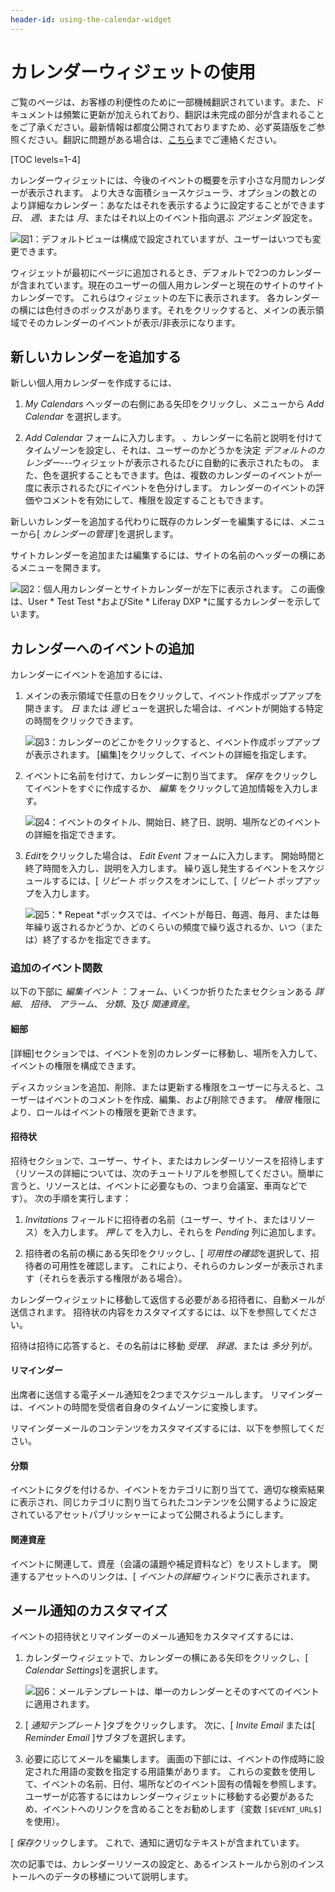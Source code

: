 ```yaml
---
header-id: using-the-calendar-widget
---
```


# カレンダーウィジェットの使用

<p class="alert alert-info"><span class="wysiwyg-color-blue120">ご覧のページは、お客様の利便性のために一部機械翻訳されています。また、ドキュメントは頻繁に更新が加えられており、翻訳は未完成の部分が含まれることをご了承ください。最新情報は都度公開されておりますため、必ず英語版をご参照ください。翻訳に問題がある場合は、<a href="mailto:support-content-jp@liferay.com">こちら</a>までご連絡ください。</span></p>

[TOC levels=1-4]

カレンダーウィジェットには、今後のイベントの概要を示す小さな月間カレンダーが表示されます。 より大きな面積ショースケジューラ、オプションの数とのより詳細なカレンダー：あなたはそれを表示するように設定することができます *日*、 *週*、または *月*、またはそれ以上のイベント指向選ぶ *アジェンダ* 設定を。

![図1：デフォルトビューは構成で設定されていますが、ユーザーはいつでも変更できます。](../../images/calendar-view.png)

ウィジェットが最初にページに追加されるとき、デフォルトで2つのカレンダーが含まれています。現在のユーザーの個人用カレンダーと現在のサイトのサイトカレンダーです。 これらはウィジェットの左下に表示されます。 各カレンダーの横には色付きのボックスがあります。それをクリックすると、メインの表示領域でそのカレンダーのイベントが表示/非表示になります。

## 新しいカレンダーを追加する

新しい個人用カレンダーを作成するには、

1.  *My Calendars* ヘッダーの右側にある矢印をクリックし、メニューから *Add Calendar* を選択します。

2.  *Add Calendar* フォームに入力します。 、カレンダーに名前と説明を付けてタイムゾーンを設定し、それは、ユーザーのかどうかを決定 *デフォルトのカレンダー*---ウィジェットが表示されるたびに自動的に表示されたもの。 また、色を選択することもできます。色は、複数のカレンダーのイベントが一度に表示されるたびにイベントを色分けします。 カレンダーのイベントの評価やコメントを有効にして、権限を設定することもできます。

新しいカレンダーを追加する代わりに既存のカレンダーを編集するには、メニューから[ *カレンダーの管理* ]を選択します。

サイトカレンダーを追加または編集するには、サイトの名前のヘッダーの横にあるメニューを開きます。

![図2：個人用カレンダーとサイトカレンダーが左下に表示されます。 この画像は、User * Test Test *およびSite * Liferay DXP *に属するカレンダーを示しています。](../../images/new-calendar-manage-calendars.png)

## カレンダーへのイベントの追加

カレンダーにイベントを追加するには、

1.  メインの表示領域で任意の日をクリックして、イベント作成ポップアップを開きます。 *日* または *週* ビューを選択した場合は、イベントが開始する特定の時間をクリックできます。

    ![図3：カレンダーのどこかをクリックすると、イベント作成ポップアップが表示されます。 [*編集*]をクリックして、イベントの詳細を指定します。](../../images/new-calendar-event-popup.png)

2.  イベントに名前を付けて、カレンダーに割り当てます。 *保存* をクリックしてイベントをすぐに作成するか、 *編集* をクリックして追加情報を入力します。

    ![図4：イベントのタイトル、開始日、終了日、説明、場所などのイベントの詳細を指定できます。](../../images/new-calendar-event-details.png)

3.  *Edit*をクリックした場合は、 *Edit Event* フォームに入力します。 開始時間と終了時間を入力し、説明を入力します。 繰り返し発生するイベントをスケジュールするには、[ *リピート* ボックスをオンにして、[ *リピート* ポップアップを入力します。

    ![図5：* Repeat *ボックスでは、イベントが毎日、毎週、毎月、または毎年繰り返されるかどうか、どのくらいの頻度で繰り返されるか、いつ（または）終了するかを指定できます。](../../images/new-calendar-event-repeat.png)

### 追加のイベント関数

以下の下部に *編集イベント* ：フォーム、いくつか折りたたまセクションある *詳細*、 *招待*、 *アラーム*、 *分類*、及び *関連資産*。

#### 細部

[詳細]セクションでは、イベントを別のカレンダーに移動し、場所を入力して、イベントの権限を構成できます。

ディスカッションを追加、削除、または更新する権限をユーザーに与えると、ユーザーはイベントのコメントを作成、編集、および削除できます。 *権限* 権限により、ロールはイベントの権限を更新できます。

#### 招待状

招待セクションで、ユーザー、サイト、またはカレンダーリソースを招待します（リソースの詳細については、次のチュートリアルを参照してください。簡単に言うと、リソースとは、イベントに必要なもの、つまり会議室、車両などです）。 次の手順を実行します：

1.  *Invitations* フィールドに招待者の名前（ユーザー、サイト、またはリソース）を入力します。 *押して* を入力し、それらを *Pending* 列に追加します。

2.  招待者の名前の横にある矢印をクリックし、[ *可用性の確認*を選択して、招待者の可用性を確認します。 これにより、それらのカレンダーが表示されます（それらを表示する権限がある場合）。

カレンダーウィジェットに移動して返信する必要がある招待者に、自動メールが送信されます。 招待状の内容をカスタマイズするには、以下を参照してください。

招待は招待に応答すると、その名前はに移動 *受理*、 *辞退*、または *多分* 列が。

#### リマインダー

出席者に送信する電子メール通知を2つまでスケジュールします。 リマインダーは、イベントの時間を受信者自身のタイムゾーンに変換します。

リマインダーメールのコンテンツをカスタマイズするには、以下を参照してください。

#### 分類

イベントにタグを付けるか、イベントをカテゴリに割り当てて、適切な検索結果に表示され、同じカテゴリに割り当てられたコンテンツを公開するように設定されているアセットパブリッシャーによって公開されるようにします。

#### 関連資産

イベントに関連して、資産（会議の議題や補足資料など）をリストします。 関連するアセットへのリンクは、[ *イベントの詳細* ウィンドウに表示されます。

## メール通知のカスタマイズ

イベントの招待状とリマインダーのメール通知をカスタマイズするには、

1.  カレンダーウィジェットで、カレンダーの横にある矢印をクリックし、[ *Calendar Settings*]を選択します。

    ![図6：メールテンプレートは、単一のカレンダーとそのすべてのイベントに適用されます。](../../images/calendar-email-note.png)

2.  [ *通知テンプレート* ]タブをクリックします。 次に、[ *Invite Email* または[ *Reminder Email* ]サブタブを選択します。

3.  必要に応じてメールを編集します。 画面の下部には、イベントの作成時に設定された用語の変数を指定する用語集があります。 これらの変数を使用して、イベントの名前、日付、場所などのイベント固有の情報を参照します。 ユーザーが応答するにはカレンダーウィジェットに移動する必要があるため、イベントへのリンクを含めることをお勧めします（変数 `[$EVENT_URL$]`を使用）。

[ *保存*クリックします。 これで、通知に適切なテキストが含まれています。

次の記事では、カレンダーリソースの設定と、あるインストールから別のインストールへのデータの移植について説明します。
